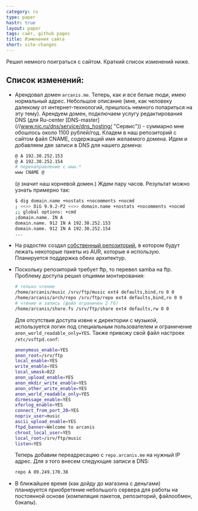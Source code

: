 ```yaml
---
category: ru
type: paper
hastr: true
layout: paper
tags: сайт, github pages
title: Изменения сайта
short: site-changes
---
```

Решил немного поиграться с сайтом. Краткий список изменений ниже.

<!--more-->

## <a href="#list" class="anchor" id="list"><span class="octicon octicon-link"></span></a>Cписок изменений:

* Арендовал домен `arcanis.me`. Теперь, как и все белые люди, имею нормальный
адрес. Небольшое описание (мне, как человеку далекому от интернет-технологий,
пришлось немного попариться на эту тему). Арендуем домен, подключаем услугу
редактирования DNS (для Ru-center [DNS-master]
(//www.nic.ru/dns/service/dns_hosting/ "Сервис")) - суммарно мне обошлось около
1100 рублей/год. Кладем в наш репозиторий с сайтом файл CNAME, содержащий имя
желаемого домена. Идем и добавляем две записи в DNS для нашего домена:

    ```bash
    @ A 192.30.252.153
    @ A 192.30.252.154
    # перенаправление с www.*
    www CNAME @
    ```

    (`@` значит наш корневой домен.) Ждем пару часов. Результат можно узнать
    примерно так:

    ```bash
    $ dig domain.name +nostats +nocomments +nocmd
    ; <<>> DiG 9.9.2-P2 <<>> domain.name +nostats +nocomments +nocmd
    ;; global options: +cmd
    ;domain.name. IN A
    domain.name. 912 IN A 192.30.252.153
    domain.name. 912 IN A 192.30.252.154
    ...
    ```

* На радостях создал [собственный репозиторий](ftp://repo.arcanis.me/repo
"Репозиторий"), в котором будут лежать некоторые пакеты из AUR, которые я
использую. Планируется поддержка обеих архитектур.
* Поскольку репозиторий требует ftp, то перевел samba на ftp. Проблему доступа
решил опциями монтирования:

    ```bash
    # только чтение
    /home/arcanis/music /srv/ftp/music ext4 defaults,bind,ro 0 0
    /home/arcanis/arch/repo /srv/ftp/repo ext4 defaults,bind,ro 0 0
    # чтение и запись (файл ограничен 2 Гб)
    /home/arcanis/share.fs /srv/ftp/share ext4 defaults,rw 0 0
    ```

    Для отсутствия доступа извне к директории с музыкой, используется логин под
    специальным пользователем и ограничение `anon_world_readable_only=YES`.
    Также привожу свой файл настроек `/etc/vsftpd.conf`:

    ```bash
    anonymous_enable=YES
    anon_root=/srv/ftp
    local_enable=YES
    write_enable=YES
    local_umask=022
    anon_upload_enable=YES
    anon_mkdir_write_enable=YES
    anon_other_write_enable=YES
    anon_world_readable_only=YES
    dirmessage_enable=YES
    xferlog_enable=YES
    connect_from_port_20=YES
    nopriv_user=music
    ascii_upload_enable=YES
    ftpd_banner=Welcome to arcanis
    chroot_local_user=YES
    local_root=/srv/ftp/music
    listen=YES
    ```

    Теперь добавим переадресацию с `repo.arcanis.me` на нужный IP адрес. Для э
    того внесем следующие записи в DNS:

    ```bash
    repo A 89.249.170.38
    ```

*   В ближайшее время (как дойду до магазина с деньгами) планируется приобретение
небольшого сервера для работы на постоянной основе (компиляция пакетов, репозиторий,
файлообмен, бэкапы).
